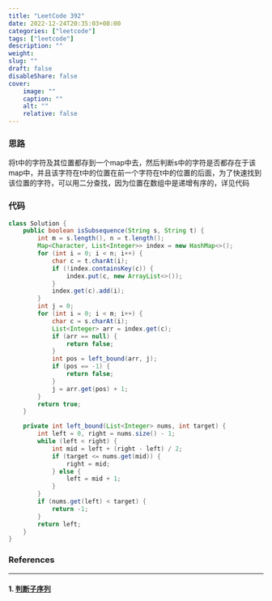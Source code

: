 ```yaml
---
title: "LeetCode 392"
date: 2022-12-24T20:35:03+08:00
categories: ["leetcode"]
tags: ["leetcode"]
description: ""
weight:
slug: ""
draft: false
disableShare: false
cover:
    image: ""
    caption: ""
    alt: ""
    relative: false
---
```


### 思路

将t中的字符及其位置都存到一个map中去，然后判断s中的字符是否都存在于该map中，并且该字符在t中的位置在前一个字符在t中的位置的后面，为了快速找到该位置的字符，可以用二分查找，因为位置在数组中是递增有序的，详见代码

### 代码

```java
class Solution {
    public boolean isSubsequence(String s, String t) {
        int m = s.length(), n = t.length();
        Map<Character, List<Integer>> index = new HashMap<>();
        for (int i = 0; i < n; i++) {
            char c = t.charAt(i);
            if (!index.containsKey(c)) {
                index.put(c, new ArrayList<>());
            }
            index.get(c).add(i);
        }
        int j = 0;
        for (int i = 0; i < m; i++) {
            char c = s.charAt(i);
            List<Integer> arr = index.get(c);
            if (arr == null) {
                return false;
            }
            int pos = left_bound(arr, j);
            if (pos == -1) {
                return false;
            }
            j = arr.get(pos) + 1;
        }
        return true;
    }

    private int left_bound(List<Integer> nums, int target) {
        int left = 0, right = nums.size() - 1;
        while (left < right) {
            int mid = left + (right - left) / 2;
            if (target <= nums.get(mid)) {
                right = mid;
            } else {
                left = mid + 1;
            }
        }
        if (nums.get(left) < target) {
            return -1;
        }
        return left;
    }
}
```

### References

---

#### 1. [判断子序列](https://leetcode.cn/problems/is-subsequence/)
